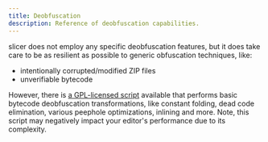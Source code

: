 ```yaml
---
title: Deobfuscation
description: Reference of deobfuscation capabilities.
---
```


slicer does not employ any specific deobfuscation features, but it does take care to be as resilient as possible to generic obfuscation techniques, like:

-   intentionally corrupted/modified ZIP files
-   unverifiable bytecode

However, there is [a GPL-licensed script](https://github.com/run-slicer/script-poke/releases) available that performs basic bytecode deobfuscation transformations, like constant folding, dead code elimination, various peephole optimizations, inlining and more. Note, this script may negatively impact your editor's performance due to its complexity.
